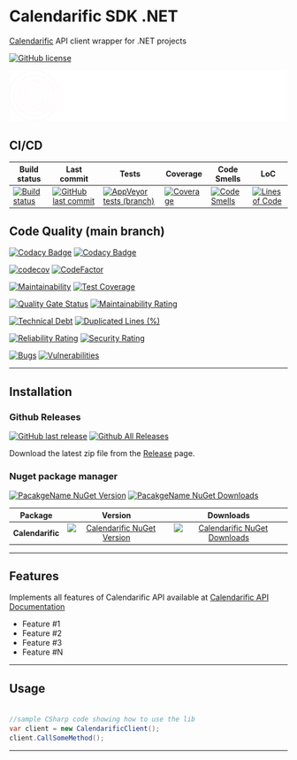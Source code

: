 # Calendarific SDK .NET

[Calendarific](https://calendarific.com/) API client wrapper for .NET projects

[![GitHub license](https://img.shields.io/github/license/guibranco/calendarific-sdk-dotnet)](https://github.com/guibranco/calendarific-sdk-dotnet)

![API Client Boilerplate](https://raw.githubusercontent.com/guibranco/calendarific-sdk-dotnet/main/logo.png)

## CI/CD

| Build status | Last commit | Tests | Coverage | Code Smells | LoC | 
|--------------|-------------|-------|-------|-------|-------|
| [![Build status](https://ci.appveyor.com/api/projects/status/{appVeyorId}?svg=true)](https://ci.appveyor.com/project/guibranco/calendarific-sdk-dotnet) | [![GitHub last commit](https://img.shields.io/github/last-commit/guibranco/calendarific-sdk-dotnet/main)](https://github.com/guibranco/calendarific-sdk-dotnet) | [![AppVeyor tests (branch)](https://img.shields.io/appveyor/tests/guibranco/calendarific-sdk-dotnet/main?compact_message)](https://ci.appveyor.com/project/guibranco/calendarific-sdk-dotnet/branch/main/tests) | [![Coverage](https://sonarcloud.io/api/project_badges/measure?project=guibranco_calendarific-sdk-dotnet-dotnet&metric=coverage&branch=main)](https://sonarcloud.io/dashboard?id=guibranco_calendarific-sdk-dotnet-dotnet) | [![Code Smells](https://sonarcloud.io/api/project_badges/measure?project=guibranco_calendarific-sdk-dotnet-dotnet&metric=code_smells&branch=main)](https://sonarcloud.io/dashboard?id=guibranco_calendarific-sdk-dotnet-dotnet) | [![Lines of Code](https://sonarcloud.io/api/project_badges/measure?project=guibranco_calendarific-sdk-dotnet-dotnet&metric=ncloc&branch=main)](https://sonarcloud.io/dashboard?id=guibranco_calendarific-sdk-dotnet-dotnet) | 

## Code Quality (main branch)

[![Codacy Badge](https://app.codacy.com/project/badge/Grade/{codacyId})](https://www.codacy.com/gh/guibranco/calendarific-sdk-dotnet/dashboard?utm_source=github.com&amp;utm_medium=referral&amp;utm_content=gguibranco/calendarific-sdk-dotnet&amp;utm_campaign=Badge_Grade)
[![Codacy Badge](https://app.codacy.com/project/badge/Coverage/{codacyId})](https://www.codacy.com/gh/guibranco/calendarific-sdk-dotnet/dashboard?utm_source=github.com&utm_medium=referral&utm_content=guibranco/calendarific-sdk-dotnet&utm_campaign=Badge_Coverage)

[![codecov](https://codecov.io/gh/guibranco/calendarific-sdk-dotnet/branch/main/graph/badge.svg)](https://codecov.io/gh/guibranco/calendarific-sdk-dotnet)
[![CodeFactor](https://www.codefactor.io/repository/github/guibranco/calendarific-sdk-dotnet/badge)](https://www.codefactor.io/repository/github/guibranco/calendarific-sdk-dotnet)

[![Maintainability](https://api.codeclimate.com/v1/badges/{codeClimateId}/maintainability)](https://codeclimate.com/github/guibranco/calendarific-sdk-dotnet/maintainability)
[![Test Coverage](https://api.codeclimate.com/v1/badges/{codeClimateId}/test_coverage)](https://codeclimate.com/github/guibranco/calendarific-sdk-dotnet/test_coverage)

[![Quality Gate Status](https://sonarcloud.io/api/project_badges/measure?project=guibranco_calendarific-sdk-dotnet&metric=alert_status)](https://sonarcloud.io/dashboard?id=guibranco_calendarific-sdk-dotnet)
[![Maintainability Rating](https://sonarcloud.io/api/project_badges/measure?project=guibranco_calendarific-sdk-dotnet&metric=sqale_rating)](https://sonarcloud.io/dashboard?id=guibranco_calendarific-sdk-dotnet-dotnet)

[![Technical Debt](https://sonarcloud.io/api/project_badges/measure?project=guibranco_calendarific-sdk-dotnet&metric=sqale_index)](https://sonarcloud.io/dashboard?id=guibranco_calendarific-sdk-dotnet)
[![Duplicated Lines (%)](https://sonarcloud.io/api/project_badges/measure?project=guibranco_calendarific-sdk-dotnet&metric=duplicated_lines_density)](https://sonarcloud.io/dashboard?id=guibranco_calendarific-sdk-dotnet-dotnet)

[![Reliability Rating](https://sonarcloud.io/api/project_badges/measure?project=guibranco_calendarific-sdk-dotnet&metric=reliability_rating)](https://sonarcloud.io/dashboard?id=guibranco_calendarific-sdk-dotnet-dotnet)
[![Security Rating](https://sonarcloud.io/api/project_badges/measure?project=guibranco_calendarific-sdk-dotnet&metric=security_rating)](https://sonarcloud.io/dashboard?id=guibranco_calendarific-sdk-dotnet-dotnet)

[![Bugs](https://sonarcloud.io/api/project_badges/measure?project=guibranco_calendarific-sdk-dotnet&metric=bugs)](https://sonarcloud.io/dashboard?id=guibranco_calendarific-sdk-dotnet)
[![Vulnerabilities](https://sonarcloud.io/api/project_badges/measure?project=guibranco_calendarific-sdk-dotnet&metric=vulnerabilities)](https://sonarcloud.io/dashboard?id=guibranco_calendarific-sdk-dotnet-dotnet)

---

## Installation

### Github Releases

[![GitHub last release](https://img.shields.io/github/release-date/guibranco/calendarific-sdk-dotnet.svg?style=flat)](https://github.com/guibranco/calendarific-sdk-dotnet) [![Github All Releases](https://img.shields.io/github/downloads/guibranco/calendarific-sdk-dotnet/total.svg?style=flat)](https://github.com/guibranco/calendarific-sdk-dotnet)

Download the latest zip file from the [Release](https://github.com/guibranco/calendarific-sdk-dotnet/releases) page.

### Nuget package manager

[![PacakgeName NuGet Version](https://img.shields.io/nuget/v/Calendarific.svg?style=flat)](https://www.nuget.org/packages/Calendarific/)
[![PacakgeName NuGet Downloads](https://img.shields.io/nuget/dt/Calendarific.svg?style=flat)](https://www.nuget.org/packages/Calendarific/)

| Package | Version | Downloads |
|------------------|:-------:|:-------:|
| **Calendarific** | [![Calendarific NuGet Version](https://img.shields.io/nuget/v/Calendarific.svg?style=flat)](https://www.nuget.org/packages/Calendarific/) | [![Calendarific NuGet Downloads](https://img.shields.io/nuget/dt/Calendarific.svg?style=flat)](https://www.nuget.org/packages/Calendarific/) |

---

## Features

Implements all features of Calendarific API available at [Calendarific API Documentation](https://calendarific.com/api-documentation)

-  Feature #1
-  Feature #2
-  Feature #3
-  Feature #N

---

## Usage

```cs

//sample CSharp code showing how to use the lib
var client = new CalendarificClient();
client.CallSomeMethod();

```

---
